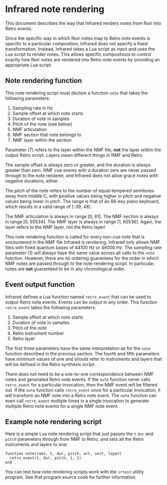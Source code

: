 # Infrared note rendering

This document describes the way that Infrared renders notes from Noir into Retro events.

Since the specific way in which Noir notes map to Retro note events is specific to a particular composition, Infrared does not specify a fixed transformation.  Instead, Infrared takes a Lua script as input and uses the Lua script to render notes.  This allows specific compositions to control exactly how Noir notes are rendered into Retro note events by providing an appropriate Lua script.

## Note rendering function

This note rendering script must declare a function `note` that takes the following parameters:

1. Sampling rate in Hz
2. Sample offset at which note starts
3. Duration of note in samples
4. Pitch of the note (see below)
5. NMF articulation
6. NMF section that note belongs to
7. NMF layer within the section

Parameter (7) refers to the layer within the NMF file, __not__ the layer within the output Retro script.  Layers mean different things in NMF and Retro.

The sample offset is always zero or greater, and the duration is always greater than zero.  NMF cue events with a duration zero are never passed through to the note renderer, and Infrared does not allow grace notes with negative durations, either.

The pitch of the note refers to the number of equal-tempered semitones away from middle C, with positive values being higher in pitch and negative values being lower in pitch.  The range is that of an 88-key piano keyboard, which results in a valid range of [-39, 48].

The NMF articulation is always in range [0, 61].  The NMF section is always in range [0, 65534].  The NMF layer is always in range [1, 65536].  Again, the layer refers to the NMF layer, not the Retro layer!

This note rendering function is called for every non-cue note that is encountered in the NMF file Infrared is rendering.  Infrared only allows NMF files with fixed quantum bases of 44100 Hz or 48000 Hz.  The sampling rate parameter (1) will always have the same value across all calls to the `note` function.  However, there are no ordering guarantees for the order in which NMF notes are passed through to the note rendering script.  In particular, notes are __not__ guaranteed to be in any chronological order.

## Event output function

Infrared defines a Lua function named `retro_event` that can be used to output Retro note events.  Events can be output in any order.  This function `retro_event` takes the following parameters:

1. Sample offset at which note starts
2. Duration of note in samples
3. Pitch of the note
4. Retro instrument number
5. Retro layer

The first three parameters have the same interpretation as for the `note` function described in the previous section.  The fourth and fifth parameters have minimum values of one and should refer to instruments and layers that will be defined in the Retro synthesis script.

There does not need to be a one-to-one correspondence between NMF notes and generated Retro note events.  If the `note` function never calls `retro_event` for a particular invocation, then the NMF event will be filtered out.  If the `note` function calls `retro_event` once for a particular invocation, it will transform an NMF note into a Retro note event.  The `note` function can even call `retro_event` multiple times in a single invocation to generate multiple Retro note events for a single NMF note event.

## Example note rendering script

Here is a simple Lua note rendering script that just passes the `t` `dur` and `pitch` parameters through from NMF to Retro, and sets all the Retro instruments and layers to one:

    function note(rate, t, dur, pitch, art, sect, layer)
      retro_event(t, dur, pitch, 1, 1)
    end

You can test how note rendering scripts work with the `irtest` utility program.  See that program source code for further information.
